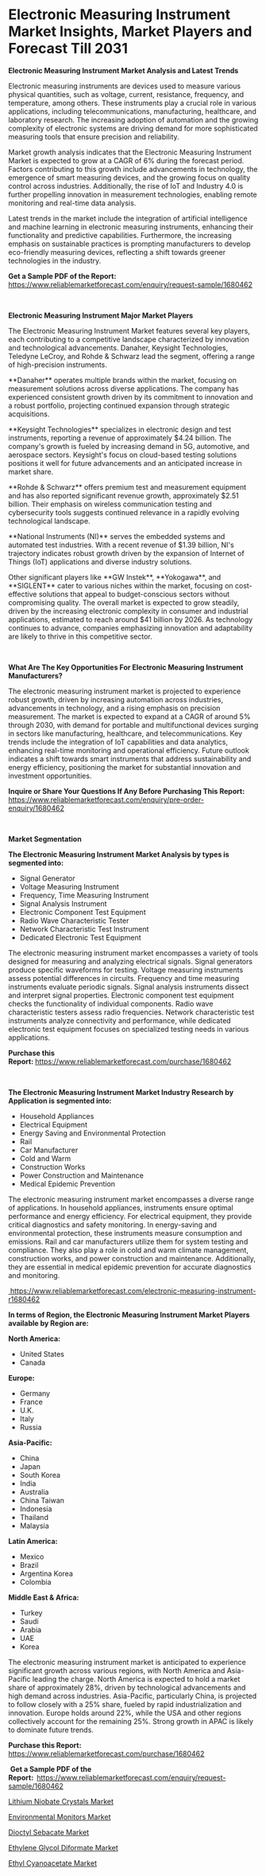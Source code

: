 <p><h1>Electronic Measuring Instrument Market Insights, Market Players and Forecast Till 2031</h1></p><p><strong>Electronic Measuring Instrument Market Analysis and Latest Trends</strong></p>
<p><p>Electronic measuring instruments are devices used to measure various physical quantities, such as voltage, current, resistance, frequency, and temperature, among others. These instruments play a crucial role in various applications, including telecommunications, manufacturing, healthcare, and laboratory research. The increasing adoption of automation and the growing complexity of electronic systems are driving demand for more sophisticated measuring tools that ensure precision and reliability.</p><p>Market growth analysis indicates that the Electronic Measuring Instrument Market is expected to grow at a CAGR of 6% during the forecast period. Factors contributing to this growth include advancements in technology, the emergence of smart measuring devices, and the growing focus on quality control across industries. Additionally, the rise of IoT and Industry 4.0 is further propelling innovation in measurement technologies, enabling remote monitoring and real-time data analysis. </p><p>Latest trends in the market include the integration of artificial intelligence and machine learning in electronic measuring instruments, enhancing their functionality and predictive capabilities. Furthermore, the increasing emphasis on sustainable practices is prompting manufacturers to develop eco-friendly measuring devices, reflecting a shift towards greener technologies in the industry.</p></p>
<p><strong>Get a Sample PDF of the Report:&nbsp;</strong> <a href="https://www.reliablemarketforecast.com/enquiry/request-sample/1680462?utm_campaign=1870&utm_medium=2&utm_source=Github&utm_content=ia&utm_term=16122024&utm_id=electronic-measuring-instrument">https://www.reliablemarketforecast.com/enquiry/request-sample/1680462</a></p>
<p>&nbsp;</p>
<p><strong>Electronic Measuring Instrument Major Market Players</strong></p>
<p><p>The Electronic Measuring Instrument Market features several key players, each contributing to a competitive landscape characterized by innovation and technological advancements. Danaher, Keysight Technologies, Teledyne LeCroy, and Rohde & Schwarz lead the segment, offering a range of high-precision instruments.</p><p>**Danaher** operates multiple brands within the market, focusing on measurement solutions across diverse applications. The company has experienced consistent growth driven by its commitment to innovation and a robust portfolio, projecting continued expansion through strategic acquisitions.</p><p>**Keysight Technologies** specializes in electronic design and test instruments, reporting a revenue of approximately $4.24 billion. The company's growth is fueled by increasing demand in 5G, automotive, and aerospace sectors. Keysight's focus on cloud-based testing solutions positions it well for future advancements and an anticipated increase in market share.</p><p>**Rohde & Schwarz** offers premium test and measurement equipment and has also reported significant revenue growth, approximately $2.51 billion. Their emphasis on wireless communication testing and cybersecurity tools suggests continued relevance in a rapidly evolving technological landscape.</p><p>**National Instruments (NI)** serves the embedded systems and automated test industries. With a recent revenue of $1.39 billion, NI's trajectory indicates robust growth driven by the expansion of Internet of Things (IoT) applications and diverse industry solutions. </p><p>Other significant players like **GW Instek**, **Yokogawa**, and **SIGLENT** cater to various niches within the market, focusing on cost-effective solutions that appeal to budget-conscious sectors without compromising quality. The overall market is expected to grow steadily, driven by the increasing electronic complexity in consumer and industrial applications, estimated to reach around $41 billion by 2026. As technology continues to advance, companies emphasizing innovation and adaptability are likely to thrive in this competitive sector.</p></p>
<p>&nbsp;</p>
<p><strong>What Are The Key Opportunities For Electronic Measuring Instrument Manufacturers?</strong></p>
<p><p>The electronic measuring instrument market is projected to experience robust growth, driven by increasing automation across industries, advancements in technology, and a rising emphasis on precision measurement. The market is expected to expand at a CAGR of around 5% through 2030, with demand for portable and multifunctional devices surging in sectors like manufacturing, healthcare, and telecommunications. Key trends include the integration of IoT capabilities and data analytics, enhancing real-time monitoring and operational efficiency. Future outlook indicates a shift towards smart instruments that address sustainability and energy efficiency, positioning the market for substantial innovation and investment opportunities.</p></p>
<p><strong>Inquire or Share Your Questions If Any Before Purchasing This Report:</strong> <a href="https://www.reliablemarketforecast.com/enquiry/pre-order-enquiry/1680462?utm_campaign=1870&utm_medium=2&utm_source=Github&utm_content=ia&utm_term=16122024&utm_id=electronic-measuring-instrument">https://www.reliablemarketforecast.com/enquiry/pre-order-enquiry/1680462</a></p>
<p>&nbsp;</p>
<p><strong>Market Segmentation</strong></p>
<p><strong>The Electronic Measuring Instrument Market Analysis by types is segmented into:</strong></p>
<p><ul><li>Signal Generator</li><li>Voltage Measuring Instrument</li><li>Frequency, Time Measuring Instrument</li><li>Signal Analysis Instrument</li><li>Electronic Component Test Equipment</li><li>Radio Wave Characteristic Tester</li><li>Network Characteristic Test Instrument</li><li>Dedicated Electronic Test Equipment</li></ul></p>
<p><p>The electronic measuring instrument market encompasses a variety of tools designed for measuring and analyzing electrical signals. Signal generators produce specific waveforms for testing. Voltage measuring instruments assess potential differences in circuits. Frequency and time measuring instruments evaluate periodic signals. Signal analysis instruments dissect and interpret signal properties. Electronic component test equipment checks the functionality of individual components. Radio wave characteristic testers assess radio frequencies. Network characteristic test instruments analyze connectivity and performance, while dedicated electronic test equipment focuses on specialized testing needs in various applications.</p></p>
<p><strong>Purchase this Report:&nbsp;</strong><a href="https://www.reliablemarketforecast.com/purchase/1680462?utm_campaign=1870&utm_medium=2&utm_source=Github&utm_content=ia&utm_term=16122024&utm_id=electronic-measuring-instrument">https://www.reliablemarketforecast.com/purchase/1680462</a></p>
<p>&nbsp;</p>
<p><strong>The Electronic Measuring Instrument Market Industry Research by Application is segmented into:</strong></p>
<p><ul><li>Household Appliances</li><li>Electrical Equipment</li><li>Energy Saving and Environmental Protection</li><li>Rail</li><li>Car Manufacturer</li><li>Cold and Warm</li><li>Construction Works</li><li>Power Construction and Maintenance</li><li>Medical Epidemic Prevention</li></ul></p>
<p><p>The electronic measuring instrument market encompasses a diverse range of applications. In household appliances, instruments ensure optimal performance and energy efficiency. For electrical equipment, they provide critical diagnostics and safety monitoring. In energy-saving and environmental protection, these instruments measure consumption and emissions. Rail and car manufacturers utilize them for system testing and compliance. They also play a role in cold and warm climate management, construction works, and power construction and maintenance. Additionally, they are essential in medical epidemic prevention for accurate diagnostics and monitoring.</p></p>
<p><a href="https://www.reliablemarketforecast.com/electronic-measuring-instrument-r1680462?utm_campaign=1870&utm_medium=2&utm_source=Github&utm_content=ia&utm_term=16122024&utm_id=electronic-measuring-instrument">&nbsp;https://www.reliablemarketforecast.com/electronic-measuring-instrument-r1680462</a></p>
<p><strong>In terms of Region, the Electronic Measuring Instrument Market Players available by Region are:</strong></p>
<p>
    <p> <strong> North America: </strong>
        <ul>
            <li>United States</li>
            <li>Canada</li>
        </ul>
        </p> 
    <p> <strong> Europe: </strong>
        <ul>
            <li>Germany</li>
            <li>France</li>
            <li>U.K.</li>
            <li>Italy</li>
            <li>Russia</li>
        </ul>
        </p> 
    <p> <strong> Asia-Pacific: </strong>
        <ul>
            <li>China</li>
            <li>Japan</li>
            <li>South Korea</li>
            <li>India</li>
            <li>Australia</li>
            <li>China Taiwan</li>
            <li>Indonesia</li>
            <li>Thailand</li>
            <li>Malaysia</li>
        </ul>
        </p> 
    <p> <strong> Latin America: </strong>
        <ul>
            <li>Mexico</li>
            <li>Brazil</li>
            <li>Argentina Korea</li>
            <li>Colombia</li>
        </ul>
        </p> 
    <p> <strong> Middle East & Africa: </strong>
        <ul>
            <li>Turkey</li>
            <li>Saudi</li>
            <li>Arabia</li>
            <li>UAE</li>
            <li>Korea</li>
        </ul>
    </p>
    </p>
<p><p>The electronic measuring instrument market is anticipated to experience significant growth across various regions, with North America and Asia-Pacific leading the charge. North America is expected to hold a market share of approximately 28%, driven by technological advancements and high demand across industries. Asia-Pacific, particularly China, is projected to follow closely with a 25% share, fueled by rapid industrialization and innovation. Europe holds around 22%, while the USA and other regions collectively account for the remaining 25%. Strong growth in APAC is likely to dominate future trends.</p></p>
<p><strong>Purchase this Report: </strong><a href="https://www.reliablemarketforecast.com/purchase/1680462?utm_campaign=1870&utm_medium=2&utm_source=Github&utm_content=ia&utm_term=16122024&utm_id=electronic-measuring-instrument">https://www.reliablemarketforecast.com/purchase/1680462</a></p>
<p>&nbsp;<strong>Get a Sample PDF of the Report:&nbsp;&nbsp;</strong><a href="https://www.reliablemarketforecast.com/enquiry/request-sample/1680462?utm_campaign=1870&utm_medium=2&utm_source=Github&utm_content=ia&utm_term=16122024&utm_id=electronic-measuring-instrument">https://www.reliablemarketforecast.com/enquiry/request-sample/1680462</a></p>
<p><strong></strong></p>
<p><p><a href="https://www.linkedin.com/pulse/analysis-current-state-future-growth-potential-lithium-niobate-ai1yf?utm_campaign=1870&utm_medium=2&utm_source=Github&utm_content=ia&utm_term=16122024&utm_id=electronic-measuring-instrument">Lithium Niobate Crystals Market</a></p><p><a href="https://github.com/PeterParrish5/Market-Research-Report-List-7/blob/main/environmental-monitors-market.md?utm_campaign=1870&utm_medium=2&utm_source=Github&utm_content=ia&utm_term=16122024&utm_id=electronic-measuring-instrument">Environmental Monitors Market</a></p><p><a href="https://www.linkedin.com/pulse/future-innovation-global-dioctyl-sebacate-market-growth-me7xf?utm_campaign=1870&utm_medium=2&utm_source=Github&utm_content=ia&utm_term=16122024&utm_id=electronic-measuring-instrument">Dioctyl Sebacate Market</a></p><p><a href="https://www.linkedin.com/pulse/examining-global-ethylene-glycol-diformate-markets-143cagr-andmarketsizebetween-oygxf?utm_campaign=1870&utm_medium=2&utm_source=Github&utm_content=ia&utm_term=16122024&utm_id=electronic-measuring-instrument">Ethylene Glycol Diformate Market</a></p><p><a href="https://www.linkedin.com/pulse/ethyl-cyanoacetate-market-trends-analysis-2024-2031-size-37clf?utm_campaign=1870&utm_medium=2&utm_source=Github&utm_content=ia&utm_term=16122024&utm_id=electronic-measuring-instrument">Ethyl Cyanoacetate Market</a></p></p>